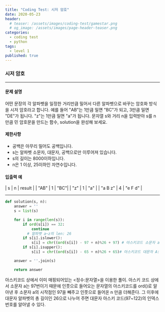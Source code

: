```yaml
---
title: "Coding Test: 시저 암호"
date: 2020-05-23
header:
  # teaser: /assets/images/coding-test/gamestar.png
  # og_image: /assets/images/page-header-teaser.png
categories:
  - coding test
  - python
tags:
  - level 1
published: true
---
```


### 시저 암호

---

#### 문제 설명

어떤 문장의 각 알파벳을 일정한 거리만큼 밀어서 다른 알파벳으로 바꾸는 암호화 방식을 시저 암호라고 합니다. 예를 들어 "AB"는 1만큼 밀면 "BC"가 되고, 3만큼 밀면 "DE"가 됩니다. "z"는 1만큼 밀면 "a"가 됩니다. 문자열 s와 거리 n을 입력받아 s를 n만큼 민 암호문을 만드는 함수, solution을 완성해 보세요.

#### 제한사항

- 공백은 아무리 밀어도 공백입니다.
- s는 알파벳 소문자, 대문자, 공백으로만 이루어져 있습니다.
- s의 길이는 8000이하입니다.
- n은 1 이상, 25이하인 자연수입니다.


#### 입출력 예

| s |	n |	result |
| "AB" | 1 | "BC"|
| "z" |	1 | "a" |
| "a B z" |	 4 | "e F d" |


---

```python
def solution(s, n):
    answer = ''
    s = list(s)

    for i in range(len(s)):
        if ord(s[i]) == 32:
            continue
          # 알파벳 a~z의 len: 26
        if s[i].islower():
            s[i] = chr((ord(s[i]) - 97 + n)%26 + 97) # 아스키코드 소문자 a: 97
        if s[i].isupper():
            s[i] = chr((ord(s[i]) - 65 + n)%26 + 65)# 아스키코드 대문자 A: 65

    answer = ''.join(s)

    return answer

```

아스키코드 상에서 이미 매핑되어있는 <정수:문자열>을 이용한 풀이.
아스키 코드 상에서 소문자 a는 97번이기 때문에 인풋으로 들어오는 문자열의 아스키코드를 ord()로 알아낸 후 소문자 a의 시작점인 97을 빼주고 인풋으로 들어온 n 만큼 더해준다. 그 이후에 대문자 알파벳의 총 길이인 26으로 나누어 주면 대문자 아스키 코드(97~122)의 인덱스 번호를 알아낼 수 있다.
